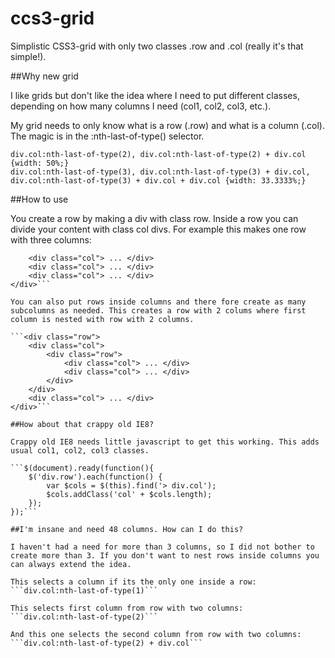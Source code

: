 ccs3-grid
=========

Simplistic CSS3-grid with only two classes .row and .col (really it's that simple!).

##Why new grid

I like grids but don't like the idea where I need to put different classes, depending on how many columns I need (col1, col2, col3, etc.). 

My grid needs to only know what is a row (.row) and what is a column (.col). The magic is in the :nth-last-of-type() selector.

```div.col:nth-last-of-type(1) {width: 100%;}
div.col:nth-last-of-type(2), div.col:nth-last-of-type(2) + div.col {width: 50%;}
div.col:nth-last-of-type(3), div.col:nth-last-of-type(3) + div.col, div.col:nth-last-of-type(3) + div.col + div.col {width: 33.3333%;}
```

##How to use

You create a row by making a div with class row. Inside a row you can divide your content with class col divs. For example this makes one row with three columns:

```<div class="row">
	<div class="col"> ... </div>
	<div class="col"> ... </div>
	<div class="col"> ... </div>
</div>```

You can also put rows inside columns and there fore create as many subcolumns as needed. This creates a row with 2 colums where first column is nested with row with 2 columns.

```<div class="row">
	<div class="col">
		<div class="row">
			<div class="col"> ... </div>
			<div class="col"> ... </div>
		</div>
	</div>
	<div class="col"> ... </div>
</div>```

##How about that crappy old IE8?

Crappy old IE8 needs little javascript to get this working. This adds usual col1, col2, col3 classes.

```$(document).ready(function(){
	$('div.row').each(function() {
		var $cols = $(this).find('> div.col');
		$cols.addClass('col' + $cols.length);
	});
});```

##I'm insane and need 48 columns. How can I do this?

I haven't had a need for more than 3 columns, so I did not bother to create more than 3. If you don't want to nest rows inside columns you can always extend the idea.

This selects a column if its the only one inside a row:
```div.col:nth-last-of-type(1)```

This selects first column from row with two columns:
```div.col:nth-last-of-type(2)```

And this one selects the second column from row with two columns:
```div.col:nth-last-of-type(2) + div.col```
